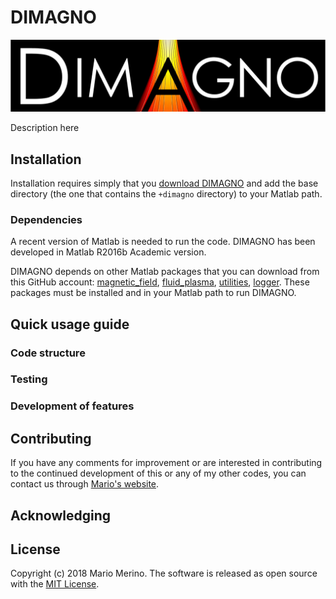DIMAGNO
=======

<!-- [![DOI](https://zenodo.org/badge/113689280.svg)](https://zenodo.org/badge/latestdoi/113689280) -->

![DIMAGNO logo](/docs/logo.png)

Description here

## Installation

Installation requires simply that you 
[download DIMAGNO](https://github.com/mariomerinomartinez/dimagno/archive/master.zip) 
and add the base directory (the one that contains the `+dimagno` directory) 
to your Matlab path.

### Dependencies

A recent version of Matlab is needed to run the code. 
DIMAGNO has been developed in Matlab R2016b Academic version. 

DIMAGNO depends on other Matlab packages that you can download from this
GitHub account: 
[magnetic_field](https://github.com/mariomerinomartinez/magnetic_field),
[fluid_plasma](https://github.com/mariomerinomartinez/fluid_plasma),
[utilities](https://github.com/mariomerinomartinez/utilities),
[logger](https://github.com/mariomerinomartinez/logger). 
These packages must be installed and in your Matlab path to run DIMAGNO.
 
## Quick usage guide

 

### Code structure

 
 
### Testing

 

### Development of features

 

## Contributing

If you have any comments for improvement or 
are interested in contributing to the continued 
development of this or any of my other codes, you can contact us through 
[Mario's website](http://mariomerino.uc3m.es/).


## Acknowledging 

 
 
## License

Copyright (c) 2018 Mario Merino. 
The software is released as open source with the [MIT License](LICENSE.md).
